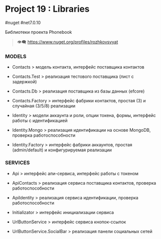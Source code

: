 # Project 19 : Libraries
#nuget #net7.0.10

Библиотеки проекта Phonebook

> :eye_speech_bubble: https://www.nuget.org/profiles/rozhkovsvyat

### MODELS

* Contacts > модель контакта, интерфейс поставщика контактов

* Contacts.Test > реализация тестового поставщика (лист с задержкой)

* Contacts.Db > реализация поставщика из базы данных (efcore)
  
* Contacts.Factory > интерфейс фабрики контактов, простая (3) и случайная (3/5/8) реализации

* Identity > модели аккаунта и роли, опции токена, формы, интерфейс работы с идентификацией

* Identity.Mongo > реализация идентификации на основе MongoDB, проверка работоспособности

* Identity.Factory > интерфейс фабрики аккаунтов, простая (admin/default) и конфигурируемая реализации

### SERVICES

* Api > интерфейс апи-сервиса, интерфейс работы с токеном

* ApiContacts > реализация сервиса поставщика контактов, проверка работоспособности

* ApiIdentity > реализация сервиса идентификации, проверка работоспособности

* Initializator > интерфейс инициализации сервиса

* UrlButtonService > интерфейс сервиса кнопок-ссылок

* UrlButtonService.SocialBar > реализация панели социальных сетей
